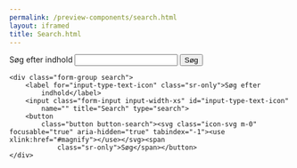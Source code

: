```yaml
--- 
permalink: /preview-components/search.html
layout: iframed 
title: Search.html
---
```

<div class="container">
    <div class="form-group search">
        <label for="input-type-text" class="sr-only">Søg efter
            indhold</label>
        <input class="form-input input-char-27" id="input-type-text"
            name="" title="Search" type="search">
        <button class="button button-search">Søg</button>
    </div>

    <div class="form-group search">
        <label for="input-type-text-icon" class="sr-only">Søg efter
            indhold</label>
        <input class="form-input input-width-xs" id="input-type-text-icon"
            name="" title="Search" type="search">
        <button
            class="button button-search"><svg class="icon-svg m-0"  focusable="true" aria-hidden="true" tabindex="-1"><use xlink:href="#magnify"></use></svg><span
                class="sr-only">Søg</span></button>
    </div>
</div>